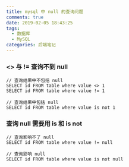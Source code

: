 ```yaml
---
title: mysql 中 null 的查询问题
comments: true
date: 2019-02-05 18:43:25
tags: 
  - 数据库
  - MySQL
categories: 后端笔记
---
```

### <> 与 != 查询不到 null
```
// 查询结果中不包括 null
SELECT id FROM table where value <> 1 
SELECT id FROM table where value != 1 

// 查询结果中包括 null
SELECT id FROM table where value is not 1 

```
### 查询 null 需要用 is 和 is not
```
// 查询影响不了 null
SELECT id FROM table where value != null 

// 查询影响 null
SELECT id FROM table where value is not null
```